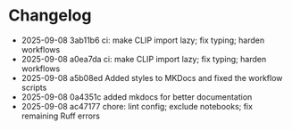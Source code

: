 # Changelog

- 2025-09-08 3ab11b6 ci: make CLIP import lazy; fix typing; harden workflows
- 2025-09-08 a0ea7da ci: make CLIP import lazy; fix typing; harden workflows
- 2025-09-08 a5b08ed Added styles to MKDocs and fixed the workflow scripts
- 2025-09-08 0a4351c added mkdocs for better documentation
- 2025-09-08 ac47177 chore: lint config; exclude notebooks; fix remaining Ruff errors